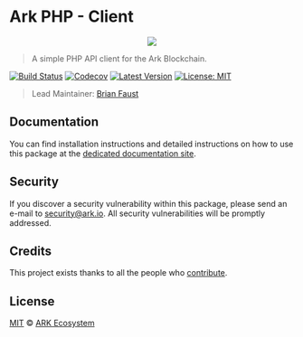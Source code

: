 # Ark PHP - Client

<p align="center">
    <img src="https://github.com/ArkEcosystem/php-client/blob/master/banner.png" />
</p>

> A simple PHP API client for the Ark Blockchain.

[![Build Status](https://badgen.now.sh/circleci/github/ArkEcosystem/php-client)](https://circleci.com/gh/ArkEcosystem/php-client)
[![Codecov](https://badgen.now.sh/codecov/c/github/arkecosystem/php-client)](https://codecov.io/gh/arkecosystem/php-client)
[![Latest Version](https://badgen.now.sh/github/release/ArkEcosystem/php-client)](https://github.com/ArkEcosystem/php-client/releases)
[![License: MIT](https://badgen.now.sh/badge/license/MIT/green)](https://opensource.org/licenses/MIT)

> Lead Maintainer: [Brian Faust](https://github.com/faustbrian)

## Documentation

You can find installation instructions and detailed instructions on how to use this package at the [dedicated documentation site](https://docs.ark.io/sdk/clients/usage.html).

## Security

If you discover a security vulnerability within this package, please send an e-mail to security@ark.io. All security vulnerabilities will be promptly addressed.

## Credits

This project exists thanks to all the people who [contribute](../../contributors).

## License

[MIT](LICENSE) © [ARK Ecosystem](https://ark.io)
